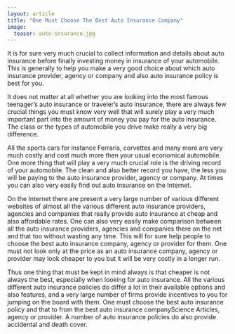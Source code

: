 ```yaml
---
layout: article
title: "One Must Choose The Best Auto Insurance Company"
image:
  teaser: auto-insurance.jpg
---
```


It is for sure very much crucial to collect information and details about auto insurance before finally investing money in insurance of your automobile. This is generally to help you make a very good choice about which auto insurance provider, agency or company and also auto insurance policy is best for you.

It does not matter at all whether you are looking into the most famous teenager’s auto insurance or traveler’s auto insurance, there are always few crucial things you must know very well that will surely play a very much important part into the amount of money you pay for the auto insurance. The class or the types of automobile you drive make really a very big difference. 

All the sports cars for instance Ferraris, corvettes and many more are very much costly and cost much more then your usual economical automobile. One more thing that will play a very much crucial role is the driving record of your automobile. The clean and also better record you have, the less you will be paying to the auto insurance provider, agency or company. At times you can also very easily find out auto insurance on the Internet. 

On the Internet there are present a very large number of various different websites of almost all the various different auto insurance providers, agencies and companies that really provide auto insurance at cheap and also affordable rates. One can also very easily make comparison between all the auto insurance providers, agencies and companies there on the net and that too without wasting any time. This will for sure help people to choose the best auto insurance company, agency or provider for them. One must not look only at the price as an auto insurance company, agency or provider may look cheaper to you but it will be very costly in a longer run. 

Thus one thing that must be kept in mind always is that cheaper is not always the best, especially when looking for auto insurance. All the various different auto insurance policies do differ a lot in their available options and also features, and a very large number of firms provide incentives to you for jumping on the board with them. One must choose the best auto insurance policy and that to from the best auto insurance companyScience Articles, agency or provider. A number of auto insurance policies do also provide accidental and death cover.
